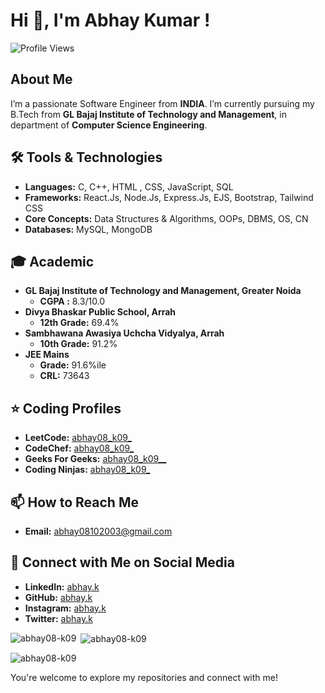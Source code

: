 # Hi 👋, I'm Abhay Kumar ! 
![Profile Views](https://hits.sh/github.com/abhay08_k09.svg?style=for-the-badge&label=Profile%20Views&color=informational&labelColor=gray)

## About Me
I’m a passionate Software Engineer from **INDIA**. I’m currently pursuing my B.Tech from **GL Bajaj Institute of Technology and Management**, in department of **Computer Science Engineering**.

## 🛠 Tools & Technologies
- **Languages:** C, C++, HTML , CSS, JavaScript, SQL
- **Frameworks:** React.Js, Node.Js, Express.Js, EJS, Bootstrap, Tailwind CSS 
- **Core Concepts:** Data Structures & Algorithms, OOPs, DBMS, OS, CN
- **Databases:** MySQL, MongoDB

## 🎓 Academic
- **GL Bajaj Institute of Technology and Management, Greater Noida**
  - **CGPA :** 8.3/10.0
- **Divya Bhaskar Public School, Arrah**
  - **12th Grade:** 69.4%
- **Sambhawana Awasiya Uchcha Vidyalya, Arrah**
  - **10th Grade:** 91.2%
- **JEE Mains**
  - **Grade:** 91.6%ile
  - **CRL:** 73643

## ⭐ Coding Profiles 
- **LeetCode:** [abhay08_k09_](https://leetcode.com/u/abhay08_k09_/)
- **CodeChef:** [abhay08_k09_](https://www.codechef.com/users/abhay08102003)
- **Geeks For Geeks:** [abhay08_k09__](https://www.geeksforgeeks.org/user/abhay08_k09_/) 
- **Coding Ninjas:** [abhay08_k09_](https://www.naukri.com/code360/profile/954c1f3e-57cf-4672-bc38-7952e29e5e42) 

## 📫 How to Reach Me
- **Email:** [abhay08102003@gmail.com](mailto:abhay08102003@gmail.com)

## 📲 Connect with Me on Social Media 
- **LinkedIn:** [abhay.k](https://linkedin.com/in/abhay-kumar-0759151b1)
- **GitHub:** [abhay.k](https://github.com/abhay08-k09)
- **Instagram:** [abhay.k](https://instagram.com/abhay08_k09_) 
- **Twitter:** [abhay.k](https://x.com/abhay08_k09_) 


<p><img align="left" src="https://github-readme-stats.vercel.app/api/top-langs?username=abhay08-k09&show_icons=true&locale=en&layout=compact" alt="abhay08-k09" /></p>

<p>&nbsp;<img align="center" src="https://github-readme-stats.vercel.app/api?username=abhay08-k09&show_icons=true&locale=en" alt="abhay08-k09" /></p>

<p><img align="center" src="https://github-readme-streak-stats.herokuapp.com/?user=abhay08-k09&" alt="abhay08-k09" /></p>

You're welcome to explore my repositories and connect with me!
